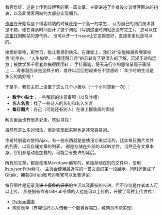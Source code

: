 看官您好，这是上传到该博客的第一篇文章，主要讲述了作者设立该博客网站的初衷，以及此博客网站的大部分实现细节。

[作者](https://github.com/jason-bowen-zheng)在开始写这个博客网站的时候还是一个高一的学生，
认为自己的网页技术甚是不错，便在课余时间设计了这个网站（写到这里时网站还没有完工）。
您可以在[这里](https://github.com/jason-bowen-zheng/jason-bowen-zheng.github.io)找到网站的源代码，
也可以开一个issue让它变得更好，直接拿走也是可以的。

接受新事物，即学习，能让我感到快乐。在课堂上，我们对“安能摧眉折腰事权贵”的李白、
“人生如梦，一尊还酹江月”的苏轼有了更深入的了解，沉浸于诗和远方；被数学那千层套路搞得团团转；
手持画笔，将天马行空的思绪呈现于画纸上……青春就应该是这样子的，或许以后回想起来任不禁感叹：
年少时的生活是多么的美好啊！

于是乎，我在主页上设置了这么几个小板块（一个小时更新一次）：

- **数学小贴士**：一些解题的注意事项（以及吐槽）
- **名人名言**：找了一些诗人的名句和名人名言
- **每日图片**：自己（可能还有别人）在课上摸鱼画的素描

网页里面也有很多彩蛋，欢迎寻找！

虽然有这么多的想法，但是实现起来啊也是非常容易的。

作者特别喜欢使用Ajax，有一些东西就是是使用它来实现的，比如每日图片文件的列表，以及存储文章的列表，
都是存储在外部的JSON文件，当然还有文章本身。它们都是动态加载的，可能会有些许的延后。

所有的文章，都是使用Markdown编写的，单独存储在别的文件中，使用[lists.json](articles/lists.json)作为索引。
主页会使用最近写的一篇文章的第一段展示。同时还集成了Gitalk，拥有GitHub账号的看官可以发表评论。

每日图片是记录我~~课上摸鱼的证据~~的生活以及画技的长进。但不仅仅是作者本人可以上传，
那些拥有作者GitHub令牌的人也是可以上传的，开放了两种上传方式：

- [Python脚本](sources/upload.py)
- 网页表单（有哪位好心人借我一个服务器端口，纯网页不能实现）
